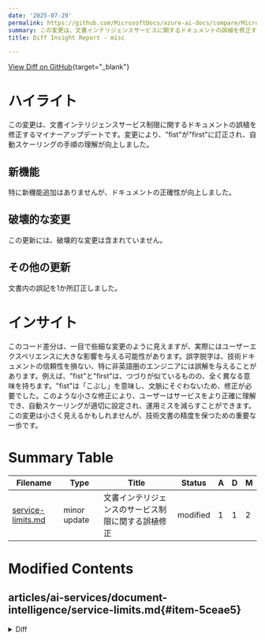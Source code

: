 ```yaml
---
date: '2025-07-29'
permalink: https://github.com/MicrosoftDocs/azure-ai-docs/compare/MicrosoftDocs:c91b816...MicrosoftDocs:e0fd9e5
summary: この変更は、文書インテリジェンスサービスに関するドキュメントの誤植を修正するマイナーアップデートです。具体的には、"fist"を"first"に訂正することで、自動スケーリングの手順の理解が向上しました。新しい機能の追加はなく、破壊的な変更もありませんが、文書の正確性が向上しました。この変更はユーザーエクスペリエンスに大きな影響を与え、誤記が技術ドキュメントの信頼性を損なうことを防ぎます。小さな修正であっても、ユーザーがサービスをより正確に理解できるようになり、運用ミスが減少することが期待されます。
title: Diff Insight Report - misc

---
```


[View Diff on GitHub](https://github.com/MicrosoftDocs/azure-ai-docs/compare/MicrosoftDocs:c91b816...MicrosoftDocs:e0fd9e5){target="_blank"}


# ハイライト
この変更は、文書インテリジェンスサービス制限に関するドキュメントの誤植を修正するマイナーアップデートです。変更により、"fist"が"first"に訂正され、自動スケーリングの手順の理解が向上しました。

## 新機能
特に新機能追加はありませんが、ドキュメントの正確性が向上しました。

## 破壊的な変更
この更新には、破壊的な変更は含まれていません。

## その他の更新
文書内の誤記を1か所訂正しました。

# インサイト
このコード差分は、一目で些細な変更のように見えますが、実際にはユーザーエクスペリエンスに大きな影響を与える可能性があります。誤字脱字は、技術ドキュメントの信頼性を損ない、特に非英語圏のエンジニアには誤解を与えることがあります。例えば、"fist"と"first"は、つづりが似ているものの、全く異なる意味を持ちます。"fist"は「こぶし」を意味し、文脈にそぐわないため、修正が必要でした。このような小さな修正により、ユーザーはサービスをより正確に理解でき、自動スケーリングが適切に設定され、運用ミスを減らすことができます。この変更は小さく見えるかもしれませんが、技術文書の精度を保つための重要な一歩です。

# Summary Table
|  Filename  | Type |    Title    | Status | A  | D  | M  |
|------------|------|-------------|--------|----|----|----|
| [service-limits.md](#item-5ceae5) | minor update | 文書インテリジェンスのサービス制限に関する誤植修正 | modified | 1 | 1 | 2 | 


# Modified Contents
## articles/ai-services/document-intelligence/service-limits.md{#item-5ceae5}

<details>
<summary>Diff</summary>
````diff
@@ -285,7 +285,7 @@ The next sections describe specific cases of adjusting quotas.
 
 By default the number of transactions per second is limited to 15 transactions per second for a Document Intelligence resource. For the Standard pricing tier, this amount can be increased. Before submitting the request, ensure you're familiar with the material in [this section](#detailed-description-quota-adjustment-and-best-practices) and aware of these [best practices](#example-of-a-workload-pattern-best-practice).
 
-The fist step would be to enable auto scaling. Follow this document to enable auto scaling on your resource * [enable auto scaling](../../ai-services/autoscale.md). With auto scaling enabled your resource can continue to accept requests over the TPS limits configured if there's capacity on the service. It can still result in request throttled. 
+The first step would be to enable auto scaling. Follow this document to enable auto scaling on your resource * [enable auto scaling](../../ai-services/autoscale.md). With auto scaling enabled your resource can continue to accept requests over the TPS limits configured if there's capacity on the service. It can still result in request throttled. 
 
 Increasing the Concurrent Request limit does **not** directly affect your costs. Document Intelligence service uses "Pay only for what you use" model. The limit defines how high the Service can scale before it starts throttle your requests.
 
````
</details>

### Summary

```json
{
    "modification_type": "minor update",
    "modification_title": "文書インテリジェンスのサービス制限に関する誤植修正"
}
```

### Explanation
この変更は、文書インテリジェンスのサービス制限に関するドキュメント内の誤植を修正するために行われました。具体的には、"fist"（最初）という誤った表記を"first"（最初）に修正しました。この修正は、ユーザーが自動スケーリングを有効にする手順を理解しやすくするためのものです。変更は1行が追加され、1行が削除され、合計2つの変更が記録されています。自動スケーリングの有効化に関するセクションの明確さが向上し、ユーザーがサービスの使用方法について誤解するリスクを減少させます。


